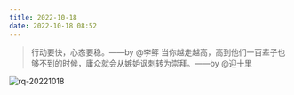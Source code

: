 ```yaml
---
title: 2022-10-18
date: 2022-10-18 08:52
---
```


> 行动要快，心态要稳。——by @李鲆
> 当你越走越高，高到他们一百辈子也够不到的时候，庸众就会从嫉妒讽刺转为崇拜。——by @迎十里

![rq-20221018](http://images.iotop.work/upic/20221018-rq-20221018.jpg)
